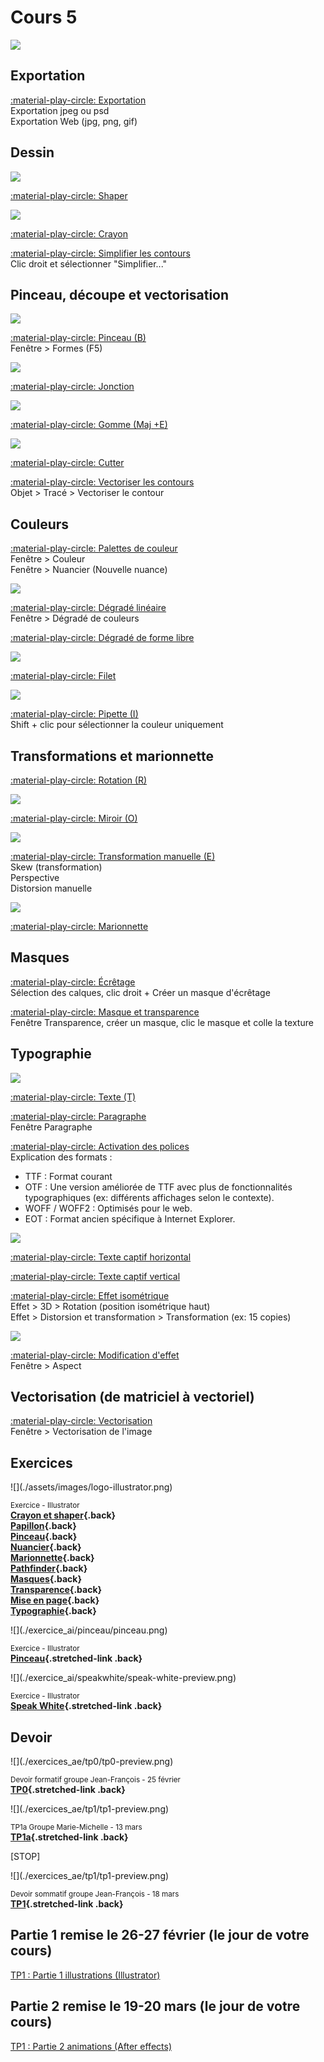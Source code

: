 # Cours 5

![](./assets/images/illustrator_banner.png)

## Exportation

[:material-play-circle: Exportation](https://cmontmorency365.sharepoint.com/:v:/s/TIM-582214-Animation2d77/ERSReehDFyBBhkRuuu-IZuAB3g1PvdYW3C3dVaeMAA4rwQ?e=DAE16t)<br>
Exportation jpeg ou psd<br>
Exportation Web (jpg, png, gif)

## Dessin

![](./assets/images/ai-shaper.png)

[:material-play-circle: Shaper](https://cmontmorency365.sharepoint.com/:v:/s/TIM-582214-Animation2d77/Ef1TjjvjbjhAtZ8e69VC-UcByeZDRGWB510iZODaHbimuA?e=AYxsmx)

![](./assets/images/ai-crayon.png)

[:material-play-circle: Crayon](https://cmontmorency365.sharepoint.com/:v:/s/TIM-582214-Animation2d77/EdlQKYC_ZdNFlN6W7cq54kQBx3evpB7o0TitXQJEt3PhJA?e=yDenP2)

[:material-play-circle: Simplifier les contours](https://cmontmorency365.sharepoint.com/:v:/s/TIM-582214-Animation2d77/EVQXT9fceRlGie7B72m9r7kB2HO8KaT1kRVhvWu2yvV0QA?e=wEvZsD)<br>
Clic droit et sélectionner "Simplifier..."

## Pinceau, découpe et vectorisation

![](./assets/images/ai-pinceau.png)

[:material-play-circle: Pinceau (B)](https://cmontmorency365.sharepoint.com/:v:/s/TIM-582214-Animation2d77/EeAcTCH7CUZKk6CTkwhG8-8B371RWYGBXqiUseW9LAPJlw?e=jmHAt8)<br>
Fenêtre > Formes (F5)

![](./assets/images/ai-jonction.png)

[:material-play-circle: Jonction](https://cmontmorency365.sharepoint.com/:v:/s/TIM-582214-Animation2d77/Eaj8dcdB3IlEvz_zXQ6QmxQBUiJDGSGWzRMFp95_vIWiCg?e=Fr2HLA)

![](./assets/images/ai-gomme.png)

[:material-play-circle: Gomme (Maj +E)](https://cmontmorency365.sharepoint.com/:v:/s/TIM-582214-Animation2d77/ESwTH2I8Do9MkjRnKNnodHABW-DFUVG36G02AtTJyBw7GA?e=Vn0DiO)

![](./assets/images/ai-cutter.png)

[:material-play-circle: Cutter](https://cmontmorency365.sharepoint.com/:v:/s/TIM-582214-Animation2d77/EYJAvExXxTZMtSkvOcHpmY4BFB9vIRqNkXUIPnRLT8MG1w?e=d9i3S6)

[:material-play-circle: Vectoriser les contours](https://cmontmorency365.sharepoint.com/:v:/s/TIM-582214-Animation2d77/EVYeu9N1iG9MrndylAX0FCEBYlPJXMPRPQ5BPm0N4Jf6rw?e=uX8L5i)<br>
Objet > Tracé > Vectoriser le contour

## Couleurs

[:material-play-circle: Palettes de couleur](https://cmontmorency365.sharepoint.com/:v:/s/TIM-582214-Animation2d77/Ea783BGLQzRBgjwFvcAyOJwBYcbMshlxCp12LoJcARYxSw?e=oQGVWK)<br>
Fenêtre > Couleur<br>
Fenêtre > Nuancier (Nouvelle nuance)

![](./assets/images/ai-degrade.png)

[:material-play-circle: Dégradé linéaire](https://cmontmorency365.sharepoint.com/:v:/s/TIM-582214-Animation2d77/EZNNl0cu2UFNjXKl-TvCnLYBXAmQNyVYQieAOLXZ1tL3oA?e=ZNElRZ)<br>
Fenêtre > Dégradé de couleurs

[:material-play-circle: Dégradé de forme libre](https://cmontmorency365.sharepoint.com/:v:/s/TIM-582214-Animation2d77/ETebMpCBOyNMucE0tQ2Fk9wBZ3QxjLDA_IE6lofPqVHnEw?e=SxmJfe)

![](./assets/images/ai-filet.png)

[:material-play-circle: Filet](https://cmontmorency365.sharepoint.com/:v:/s/TIM-582214-Animation2d77/EQ3-rGmHAAZBgEp60EqLqEYBsnU2yMeGLbnd6PqUscIx3g?e=SCfPT1)

![](./assets/images/ai-pipette.png)

[:material-play-circle: Pipette (I)](https://cmontmorency365.sharepoint.com/:v:/s/TIM-582214-Animation2d77/EdohoqrJg_BKkGef_AdV5cYBGI4ULInbsE701imTzFYpXQ?e=dbjH0E)<br>
Shift + clic pour sélectionner la couleur uniquement

## Transformations et marionnette

<!-- ![](./assets/images/ai-totation.png) Lien brisé -->

[:material-play-circle: Rotation (R)](https://cmontmorency365.sharepoint.com/:v:/s/TIM-582214-Animation2d77/EdBWqucj7k9Dh5_jn3fYoCMB0_qZHEyl9ACh9kt5m8bF2w?e=NMhSBa)

![](./assets/images/ai-miroir.png)

[:material-play-circle: Miroir (O)](https://cmontmorency365.sharepoint.com/:v:/s/TIM-582214-Animation2d77/EVA2GDg_Ry5OqiqITnUHteIBIqhtsjnvK2Tn-dDnhCVm7w?e=ESdBKh)

<!-- [:material-play-circle: Mise à l'échelle](https://cmontmorency365.sharepoint.com/:v:/s/TIM-582214-Animation2d77/EZrlGGsydSFGvRTQiMmKk2sBOBh-CVRvqsgl064-3y1xwA?e=EygQh5) -->

![](./assets/images/ai-transformation-manuelle.png)

[:material-play-circle: Transformation manuelle (E)](https://cmontmorency365.sharepoint.com/:v:/s/TIM-582214-Animation2d77/EezPmr0wvPZOngNTrsMfL-cB_W0o5dfSxYFgOG4ukwH1yw?e=KNXifs)<br>
Skew (transformation)<br>
Perspective<br>
Distorsion manuelle

![](./assets/images/ai-marionnette.png)

[:material-play-circle: Marionnette](https://cmontmorency365.sharepoint.com/:v:/s/TIM-582214-Animation2d77/EeGkbYSu5qhKpEkrqKIeTFEBbDaJ8iIOuG_Bwd1RErqSrg?e=4AyZ7D)

<!-- [:material-play-circle: Marionnette filet](https://cmontmorency365.sharepoint.com/:v:/s/TIM-582214-Animation2d77/EbffAjE-YKVJgwiDrsyj6oUB5TwGqv1eoJH6DNpA_4F7TA?e=vAlCCc)

## Alignement

[:material-play-circle: Pathfinder](https://cmontmorency365.sharepoint.com/:v:/s/TIM-582214-Animation2d77/EZj0BIRpahBOhBFsRbp5bhsB3Tqi7PdKLrqhN1uFF16M0Q?e=OTxr5u)

[:material-play-circle: Alignement](https://cmontmorency365.sharepoint.com/:v:/s/TIM-582214-Animation2d77/EXc4p7G-tdtLib26nMAzxdABOWhH7mXFBMbFxPMWZTZ4KQ?e=xQgc5c)

 [:material-play-circle: Répartition](https://cmontmorency365.sharepoint.com/:v:/s/TIM-582214-Animation2d77/EXW12cP0Y7FAhWo7D1LXOKkBa6cCvPUSEfJ-bkwRD5iTyg?e=qElAnj) -->

## Masques

[:material-play-circle: Écrêtage](https://cmontmorency365.sharepoint.com/:v:/s/TIM-582214-Animation2d77/EeeL6EuK-iBFpZI-Jt3RcBgBxRHPRwgJkhDs-hjFkU0hKA?e=AQ2U2G)<br>
Sélection des calques, clic droit + Créer un masque d'écrêtage

[:material-play-circle: Masque et transparence](https://cmontmorency365.sharepoint.com/:v:/s/TIM-582214-Animation2d77/EXK9TJqqjEFFn0Wc9ZgFZhIBGhOdfNSoxoXmJRJtQPJJkA?e=q9rtSz)<br>
Fenêtre Transparence, créer un masque, clic le masque et colle la texture

## Typographie

![](./assets/images/ai-text.png)

[:material-play-circle: Texte (T)](https://cmontmorency365.sharepoint.com/:v:/s/TIM-582214-Animation2d77/EY32kr9fiIBKk6377mmLce4B0_gSdA9FPrqZuup9MkJIAw?e=1TF1SI)

[:material-play-circle: Paragraphe](https://cmontmorency365.sharepoint.com/:v:/s/TIM-582214-Animation2d77/EaKBbLH7h-FDiwKI-FGe5AkBqraWHZlF1Ec0192Ctjw3eg?e=shhqmb)<br>
Fenêtre Paragraphe

[:material-play-circle: Activation des polices](https://cmontmorency365.sharepoint.com/:v:/s/TIM-582214-Animation2d77/EShlgqaZhONJkmNl81kxbx8Bl9jVH0iWfnlji4nEW6oUOA?e=5CV4Qf)<br>
Explication des formats :

* TTF : Format courant
* OTF : Une version améliorée de TTF avec plus de fonctionnalités typographiques (ex: différents affichages selon le contexte).
* WOFF / WOFF2 : Optimisés pour le web.
* EOT : Format ancien spécifique à Internet Explorer.

![](./assets/images/ai-text-captif.png)

[:material-play-circle: Texte captif horizontal](https://cmontmorency365.sharepoint.com/:v:/s/TIM-582214-Animation2d77/ESzwupB5CgBMqzWMgS6_CXcBh5iB6h0wXK3QYmZCTALSvg?e=ZRHnrk)

[:material-play-circle: Texte captif vertical](https://cmontmorency365.sharepoint.com/:v:/s/TIM-582214-Animation2d77/EbU9cAE0CrRLiPjL2sq9X_wBrzs3ey_2mCmVN8gjAmmGXQ?e=UtW8iM)

[:material-play-circle: Effet isométrique](https://cmontmorency365.sharepoint.com/:v:/s/TIM-582214-Animation2d77/EWhHJDR4d8dLqQk6Ydf5JwIByxBq09dSlQE-TyI3ey6nsQ?e=aE9ct2)<br>
Effet > 3D > Rotation (position isométrique haut)<br>
Effet > Distorsion et transformation > Transformation (ex: 15 copies)

![](./assets/images/ai-aspect.png)

[:material-play-circle: Modification d'effet](https://cmontmorency365.sharepoint.com/:v:/s/TIM-582214-Animation2d77/EZakrA8bd5pDl5icN3ZK-fUBBsJ8RFupt5gy5ARiQodK-A?e=Xdl0zu)<br>
Fenêtre > Aspect

## Vectorisation (de matriciel à vectoriel)

[:material-play-circle: Vectorisation](https://cmontmorency365.sharepoint.com/:v:/s/TIM-582214-Animation2d77/Eer-AKJaa51Il5nqJTM7UbABHoNzo-lIuMaDOoveaLOarQ?e=5RYdSY)<br>
Fenêtre > Vectorisation de l'image

<!--
## Précisions sur le travail 1

[:material-play-circle: Nomenclature des calques](https://cmontmorency365.sharepoint.com/:f:/s/TIM-582214-Animation2d77/EhR-OzQO_t1KkGjAf0Wu6nMB38jUZ55LbFHtxw4f33XqFg?e=eZSTew)

[:material-play-circle: Effet isométrique](https://cmontmorency365.sharepoint.com/:v:/s/TIM-582214-Animation2d77/EWhHJDR4d8dLqQk6Ydf5JwIByxBq09dSlQE-TyI3ey6nsQ?e=aE9ct2)

Précisions:
  - Police: Filson bold
  - Rotation 3D - Isométrique haut
  - Distorsion et transformation: Transformation de l'image avec 15 copies et un décalage vertical de 16 pixels.

[:material-play-circle: Fenêtre aspect pour modifier les effets](https://cmontmorency365.sharepoint.com/:v:/s/TIM-582214-Animation2d77/EZakrA8bd5pDl5icN3ZK-fUBBsJ8RFupt5gy5ARiQodK-A?e=Xdl0zu)

[:material-play-circle: Vectorisation (cactus)](https://cmontmorency365.sharepoint.com/:v:/s/TIM-582214-Animation2d77/Eer-AKJaa51Il5nqJTM7UbABHoNzo-lIuMaDOoveaLOarQ?e=5RYdSY)

[💼 Travail 1](exercice_ai/travail1.md){ .md-button }
-->

## Exercices

<div class="grid grid-1-2" markdown>
  ![](./assets/images/logo-illustrator.png)

  <small>Exercice - Illustrator</small><br>
  **[Crayon et shaper](exercice_ai/05_crayon_shaper.md){.back}**<br>
  **[Papillon](exercice_ai/06_papillon.md){.back}**<br>
  **[Pinceau](exercice_ai/06_pinceau.md){.back}**<br>
  **[Nuancier](exercice_ai/07_nuancier.md){.back}**<br>
  **[Marionnette](exercice_ai/08_marionnette.md){.back}**<br>
  **[Pathfinder](exercice_ai/09_pathfinder.md){.back}**<br>
  **[Masques](exercice_ai/10_masques.md){.back}**<br>
  **[Transparence](exercice_ai/10_transparence.md){.back}**<br>
  **[Mise en page](exercice_ai/11_mise_page.md){.back}**<br>
  **[Typographie](exercice_ai/11_typographie.md){.back}**
</div>

<div class="grid grid-1-2" markdown>
  ![](./exercice_ai/pinceau/pinceau.png)

  <small>Exercice - Illustrator</small><br>
  **[Pinceau](./exercice_ai/pinceau/pinceau.md){.stretched-link .back}**
</div>

<div class="grid grid-1-2" markdown>
  ![](./exercice_ai/speakwhite/speak-white-preview.png)

  <small>Exercice - Illustrator</small><br>
  **[Speak White](./exercice_ai/speakwhite/speak-white.md){.stretched-link .back}**
</div>

## Devoir

<div class="grid grid-1-2" markdown>
  ![](./exercices_ae/tp0/tp0-preview.png)

  <small>Devoir formatif groupe Jean-François - 25 février</small><br>
  **[TP0](./exercices_ae/tp0/tp0.md){.stretched-link .back}**
</div>

<div class="grid grid-1-2" markdown>
  ![](./exercices_ae/tp1/tp1-preview.png)

  <small>TP1a Groupe Marie-Michelle - 13 mars</small><br>
  **[TP1a](./exercices_ae/tp1a/tp1a.md){.stretched-link .back}**
</div>

[STOP]

<div class="grid grid-1-2" markdown>
  ![](./exercices_ae/tp1/tp1-preview.png)

  <small>Devoir sommatif groupe Jean-François - 18 mars</small><br>
  **[TP1](./exercices_ae/tp1/tp1.md){.stretched-link .back}**
</div>




## Partie 1 remise le 26-27 février (le jour de votre cours)
[TP1 : Partie 1 illustrations (Illustrator)](https://tim-montmorency.com/compendium/582-214-animation2d-jf-mm/exercice_ai/travail1.html)
## Partie 2 remise le 19-20 mars (le jour de votre cours)
[TP1 : Partie 2 animations (After effects)](https://tim-montmorency.com/compendium/582-214-animation2d-jf-mm/exercices_ae/travail1.html)